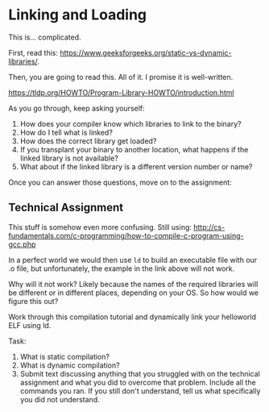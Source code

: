 # Linking and Loading
This is... complicated. 

First, read this:  <https://www.geeksforgeeks.org/static-vs-dynamic-libraries/>.

Then, you are going to read this. All of it. I promise it is well-written.

<https://tldp.org/HOWTO/Program-Library-HOWTO/introduction.html>

As you go through, keep asking yourself:


1. How does your compiler know which libraries to link to the binary? 
2. How do I tell what is linked? 
3. How does the correct library get loaded?
4. If you transplant your binary to another location, what happens if the linked library is not available?
5. What about if the linked library is a different version number or name?

Once you can answer those questions, move on to the assignment: 

## Technical Assignment 

This stuff is somehow even more confusing. Still using: <http://cs-fundamentals.com/c-programming/how-to-compile-c-program-using-gcc.php>

In a perfect world we would then use `ld` to build an executable file with our .o file, but unfortunately, the example in the link above will not work. 

Why will it not work? Likely because the names of the required libraries will be different or in different places, depending on your OS. So how would we figure this out? 

Work through this compilation tutorial and dynamically link your helloworld ELF using ld. 

Task: 

1. What is static compilation? 
2. What is dynamic compilation? 
3. Submit text discussing anything that you struggled with on the technical assignment  and what you did to overcome that problem. Include all the commands you ran. If you still don't understand, tell us what specifically you did not understand.


